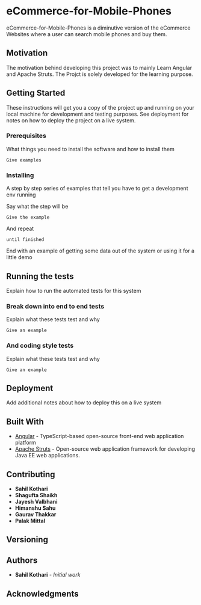 # eCommerce-for-Mobile-Phones


eCommerce-for-Mobile-Phones is a diminutive version of the eCommerce Websites where a user can search mobile phones and buy them.

## Motivation
The motivation behind developing this project was to mainly Learn Angular and Apache Struts. The Projct is solely developed for the learning purpose.

## Getting Started

These instructions will get you a copy of the project up and running on your local machine for development and testing purposes. See deployment for notes on how to deploy the project on a live system.

### Prerequisites

What things you need to install the software and how to install them

```
Give examples
```

### Installing

A step by step series of examples that tell you have to get a development env running

Say what the step will be

```
Give the example
```

And repeat

```
until finished
```

End with an example of getting some data out of the system or using it for a little demo

## Running the tests

Explain how to run the automated tests for this system

### Break down into end to end tests

Explain what these tests test and why

```
Give an example
```

### And coding style tests

Explain what these tests test and why

```
Give an example
```

## Deployment

Add additional notes about how to deploy this on a live system

## Built With

* [Angular](https://angular.io/) - TypeScript-based open-source front-end web application platform
* [Apache Struts](http://struts.apache.org/) - Open-source web application framework for developing Java EE web applications.

## Contributing
* **Sahil Kothari** 
* **Shagufta Shaikh** 
* **Jayesh Valbhani**
* **Himanshu Sahu**
* **Gaurav Thakkar**
* **Palak Mittal**
## Versioning



## Authors

* **Sahil Kothari** - *Initial work*




## Acknowledgments

